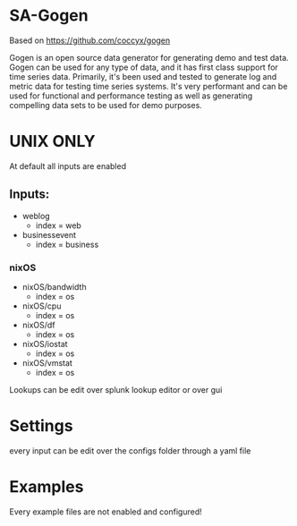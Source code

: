 # SA-Gogen

Based on https://github.com/coccyx/gogen

Gogen is an open source data generator for generating demo and test data.  Gogen can be used for any type of data, 
and it has first class support for time series data.  Primarily, it's been used and tested to generate log and metric data 
for testing time series systems.  It's very performant and can be used for functional and performance testing as well 
as generating compelling data sets to be used for demo purposes.

#
# UNIX ONLY

At default all inputs are enabled

## Inputs: 
* weblog
    * index = web
* businessevent
    * index = business
### nixOS
* nixOS/bandwidth
    * index = os
* nixOS/cpu
    * index = os
* nixOS/df
    * index = os
* nixOS/iostat
    * index = os
* nixOS/vmstat
    * index = os



Lookups can be edit over splunk lookup editor or over gui

# Settings
every input can be edit over the configs folder through a yaml file

# Examples
Every example files are not enabled and configured!
